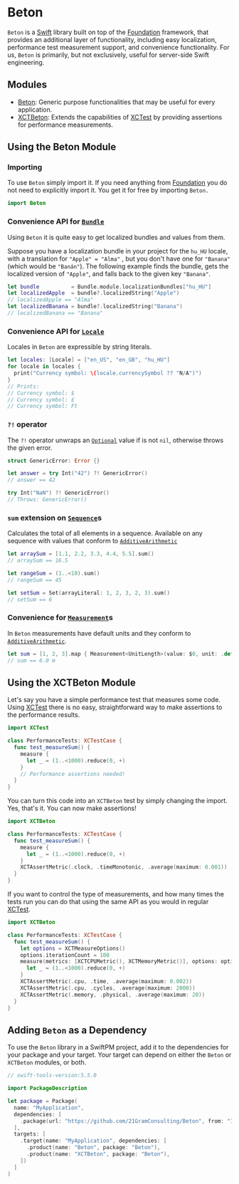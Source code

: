 # Beton

`Beton` is a [Swift](http://docs.swift.org) library built on top of
the [Foundation](https://developer.apple.com/documentation/foundation) framework, that provides an additional layer of
functionality, including easy localization, performance test measurement support, and convenience functionality.
For us, `Beton` is primarily, but not exclusively, useful for server-side Swift engineering.

## Modules

- [Beton](#using-the-beton-module): Generic purpose functionalities that may be useful for every application.
- [XCTBeton](#using-the-xctbeton-module): Extends the capabilities of [XCTest](https://developer.apple.com/documentation/xctest) by
providing assertions for performance measurements.

## Using the Beton Module

### Importing

To use `Beton` simply import it. If you need anything
from [Foundation](https://developer.apple.com/documentation/foundation) you do not need to explicitly import it. You get
it for free by importing `Beton.`

```swift
import Beton
```

### Convenience API for [`Bundle`](https://developer.apple.com/documentation/foundation/bundle)

Using `Beton` it is quite easy to get localized bundles and values from them.

Suppose you have a localization bundle in your project for the `hu_HU` locale, with a translation for `"Apple" = "Alma"`
, but you don't have one for `"Banana"` (which would be `"Banán"`). The following example finds the bundle, gets the
localized version of `"Apple"`, and falls back to the given key `"Banana"`.

```swift
let bundle          = Bundle.module.localizationBundles["hu_HU"]
let localizedApple  = bundle?.localizedString("Apple")
// localizedApple == "Alma"
let localizedBanana = bundle?.localizedString("Banana")
// localizedBanana == "Banana"
```

### Convenience API for [`Locale`](https://developer.apple.com/documentation/foundation/locale)

Locales in `Beton` are expressible by string literals.

```swift
let locales: [Locale] = ["en_US", "en_GB", "hu_HU"]
for locale in locales {
  print("Currency symbol: \(locale.currencySymbol ?? "N/A")")
}
// Prints:
// Currency symbol: $
// Currency symbol: £
// Currency symbol: Ft
```

### ``?!`` operator

The ``?!`` operator unwraps an [`Optional`](https://developer.apple.com/documentation/swift/optional) value if is
not `nil`, otherwise throws the given error.

```swift
struct GenericError: Error {}

let answer = try Int("42") ?! GenericError()
// answer == 42

try Int("NaN") ?! GenericError()
// Throws: GenericError()
```

### ``sum`` extension on [`Sequence`](https://developer.apple.com/documentation/swift/sequence)s

Calculates the total of all elements in a sequence. Available on any sequence with values that conform
to [`AdditiveArithmetic`](https://developer.apple.com/documentation/swift/additivearithmetic)

```swift
let arraySum = [1.1, 2.2, 3.3, 4.4, 5.5].sum()
// arraySum == 16.5

let rangeSum = (1..<10).sum()
// rangeSum == 45

let setSum = Set(arrayLiteral: 1, 2, 3, 2, 3).sum()
// setSum == 6
```

### Convenience for [`Measurement`](https://developer.apple.com/documentation/foundation/measurement)s

In `Beton` measurements have default units and they conform
to [`AdditiveArithmetic`](https://developer.apple.com/documentation/swift/additivearithmetic).

```swift
let sum = [1, 2, 3].map { Measurement<UnitLength>(value: $0, unit: .default) }.sum()
// sum == 6.0 m
```

## Using the XCTBeton Module

Let's say you have a simple performance test that measures some code.
Using [XCTest](https://developer.apple.com/documentation/xctest/xctestcase/3194265-measure) there is no easy,
straightforward way to make assertions to the performance results.

```swift
import XCTest

class PerformanceTests: XCTestCase {
  func test_measureSum() {
    measure {
      let _ = (1..<1000).reduce(0, +)
    }
    // Performance assertions needed!
  }
}
```

You can turn this code into an `XCTBeton` test by simply changing the import. Yes, that's it. You can now make
assertions!

```swift
import XCTBeton

class PerformanceTests: XCTestCase {
  func test_measureSum() {
    measure {
      let _ = (1..<1000).reduce(0, +)
    }
    XCTAssertMetric(.clock, .timeMonotonic, .average(maximum: 0.001))
  }
}
```

If you want to control the type of measurements, and how many times the tests run you can do that using the same API as
you would in regular [XCTest](https://developer.apple.com/documentation/xctest/xctestcase/3194265-measure).

```swift
import XCTBeton

class PerformanceTests: XCTestCase {
  func test_measureSum() {
    let options = XCTMeasureOptions()
    options.iterationCount = 100
    measure(metrics: [XCTCPUMetric(), XCTMemoryMetric()], options: options) {
      let _ = (1..<1000).reduce(0, +)
    }
    XCTAssertMetric(.cpu, .time, .average(maximum: 0.002))
    XCTAssertMetric(.cpu, .cycles, .average(maximum: 2000))
    XCTAssertMetric(.memory, .physical, .average(maximum: 20))
  }
}
```

## Adding `Beton` as a Dependency

To use the `Beton` library in a SwiftPM project, add it to the dependencies for your package and your target. Your
target can depend on either the `Beton` or `XCTBeton` modules, or both.

```swift
// swift-tools-version:5.5.0

import PackageDescription

let package = Package(
  name: "MyApplication",
  dependencies: [
    .package(url: "https://github.com/21GramConsulting/Beton", from: "1.0.0"),
  ],
  targets: [
    .target(name: "MyApplication", dependencies: [
      .product(name: "Beton", package: "Beton"),
      .product(name: "XCTBeton", package: "Beton"),
    ])
  ]
)
```
